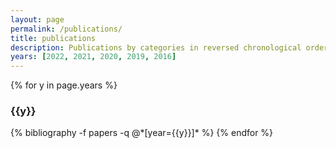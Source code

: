 ```yaml
---
layout: page
permalink: /publications/
title: publications
description: Publications by categories in reversed chronological order. Generated by jekyll-scholar.
years: [2022, 2021, 2020, 2019, 2016]
---
```


{% for y in page.years %}
  <h3 class="year">{{y}}</h3>
  {% bibliography -f papers -q @*[year={{y}}]* %}
{% endfor %}
